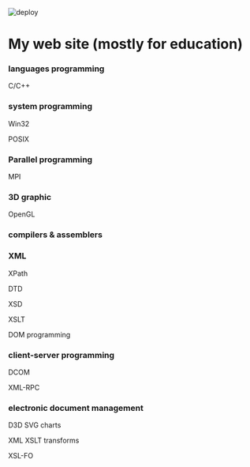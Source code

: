 ![deploy](https://github.com/bdpx/bdpx.github.io/actions/workflows/deploy.yml/badge.svg?branch=master)

# My web site (mostly for education)

###  languages programming

C/C++

### system programming

Win32

POSIX

### Parallel programming

MPI

### 3D graphic

OpenGL

### compilers & assemblers

### XML

XPath

DTD

XSD

XSLT

DOM programming

### client-server programming

DCOM

XML-RPC

### electronic document management

D3D SVG charts

XML XSLT transforms

XSL-FO
